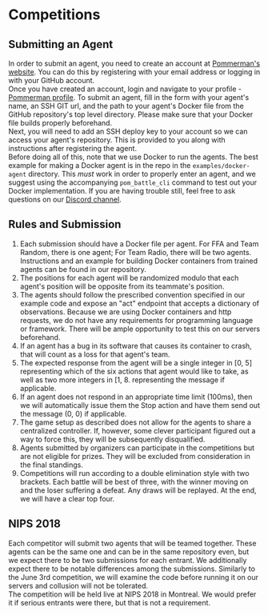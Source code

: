 # Competitions
## Submitting an Agent
In order to submit an agent, you need to create an account at [Pommerman's website](https://pommerman.com). You can do this by registering with your email address or logging in with your GitHub account.  
Once you have created an account, login and navigate to your profile - [Pommerman profile](https://pommerman.com/me). To submit an agent, fill in the form with your agent's name, an SSH GIT url, and the path to your agent's Docker file from the GitHub repository's top level directory. Please make sure that your Docker file builds properly beforehand.  
Next, you will need to add an SSH deploy key to your account so we can access your agent's repository. This is provided to you along with instructions after registering the agent.  
Before doing all of this, note that we use Docker to run the agents. The best example for making a Docker agent is in the repo in the `examples/docker-agent` directory. This *must* work in order to properly enter an agent, and we suggest using the accompanying `pom_battle_cli` command to test out your Docker implementation. If you are having trouble still, feel free to ask questions on our [Discord channel](index.md#How%20do%20I%20get%20help%20%3F/).  
## Rules and Submission
1. Each submission should have a Docker file per agent. For FFA and Team Random, there is one agent; For Team Radio, there will be two agents. Instructions and an example for building Docker containers from trained agents can be found in our repository.
2. The positions for each agent will be randomized modulo that each agent's position will be opposite from its teammate's position.
3. The agents should follow the prescribed convention specified in our example code and expose an "act" endpoint that accepts a dictionary of observations. Because we are using Docker containers and http requests, we do not have any requirements for programming language or framework. There will be ample opportunity to test this on our servers beforehand.
4. If an agent has a bug in its software that causes its container to crash, that will count as a loss for that agent's team.
5. The expected response from the agent will be a single integer in [0, 5] representing which of the six actions that agent would like to take, as well as two more integers in [1, 8. representing the message if applicable.
6. If an agent does not respond in an appropriate time limit (100ms), then we will automatically issue them the Stop action and have them send out the message (0, 0) if applicable.
7. The game setup as described does not allow for the agents to share a centralized controller. If, however, some clever participant figured out a way to force this, they will be subsequently disqualified.
8. Agents submitted by organizers can participate in the competitions but are not eligible for prizes. They will be excluded from consideration in the final standings.
9. Competitions will run according to a double elimination style with two brackets. Each battle will be best of three, with the winner moving on and the loser suffering a defeat. Any draws will be replayed. At the end, we will have a clear top four.
## NIPS 2018
Each competitor will submit two agents that will be teamed together. These agents can be the same one and can be in the same repository even, but we expect there to be two submissions for each entrant. We additionally expect there to be notable differences among the submissions. Similarly to the June 3rd competition, we will examine the code before running it on our servers and collusion will not be tolerated.  
The competition will be held live at NIPS 2018 in Montreal. We would prefer it if serious entrants were there, but that is not a requirement.
